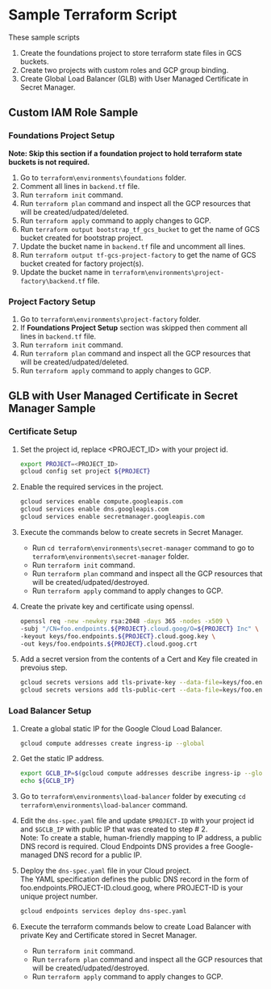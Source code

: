# Sample Terraform Script

These sample scripts

1. Create the foundations project to store terraform state files in GCS buckets.
2. Create two projects with custom roles and GCP group binding.
3. Create Global Load Balancer (GLB) with User Managed Certificate in Secret Manager.

## Custom IAM Role Sample

### Foundations Project Setup

**Note: Skip this section if a foundation project to hold terraform state buckets is not required.**

1. Go to `terraform\environments\foundations` folder.
2. Comment all lines in `backend.tf` file.
3. Run `terraform init` command.
4. Run `terraform plan` command and inspect all the GCP resources that will be created/udpated/deleted.
5. Run `terraform apply` command to apply changes to GCP.
6. Run `terraform output bootstrap_tf_gcs_bucket` to get the name of GCS bucket created for bootstrap project.
7. Update the bucket name in `backend.tf` file and uncomment all lines.
8. Run `terraform output tf-gcs-project-factory` to get the name of GCS bucket created for factory project(s).
9. Update the bucket name in `terraform\environments\project-factory\backend.tf` file.

### Project Factory Setup

1. Go to `terraform\environments\project-factory` folder.
2. If **Foundations Project Setup** section was skipped then comment all lines in `backend.tf` file.
3. Run `terraform init` command.
4. Run `terraform plan` command and inspect all the GCP resources that will be created/udpated/deleted.
5. Run `terraform apply` command to apply changes to GCP.

## GLB with User Managed Certificate in Secret Manager Sample

### Certificate Setup

1. Set the project id, replace <PROJECT_ID> with your project id.

    ```sh
    export PROJECT=<PROJECT_ID>
    gcloud config set project ${PROJECT}
    ```

2. Enable the required services in the project.

    ```sh
    gcloud services enable compute.googleapis.com
    gcloud services enable dns.googleapis.com
    gcloud services enable secretmanager.googleapis.com
    ```

3. Execute the commands below to create secrets in Secret Manager.
   * Run `cd terraform\environments\secret-manager` command to go to `terraform\environments\secret-manager` folder.
   * Run `terraform init` command.
   * Run `terraform plan` command and inspect all the GCP resources that will be created/udpated/destroyed.
   * Run `terraform apply` command to apply changes to GCP.

4. Create the private key and certificate using openssl.

    ```bash
    openssl req -new -newkey rsa:2048 -days 365 -nodes -x509 \
    -subj "/CN=foo.endpoints.${PROJECT}.cloud.goog/O=${PROJECT} Inc" \
    -keyout keys/foo.endpoints.${PROJECT}.cloud.goog.key \
    -out keys/foo.endpoints.${PROJECT}.cloud.goog.crt
    ```

5. Add a secret version from the contents of a Cert and Key file created in prevoius step.

    ```bash
    gcloud secrets versions add tls-private-key --data-file=keys/foo.endpoints.${PROJECT}.cloud.goog.key
    gcloud secrets versions add tls-public-cert --data-file=keys/foo.endpoints.${PROJECT}.cloud.goog.crt
    ```

### Load Balancer Setup

1. Create a global static IP for the Google Cloud Load Balancer.

    ```sh
    gcloud compute addresses create ingress-ip --global
    ```

2. Get the static IP address.

    ```bash
    export GCLB_IP=$(gcloud compute addresses describe ingress-ip --global --format=json | jq -r '.address')
    echo ${GCLB_IP}
    ```

3. Go to `terraform\environments\load-balancer` folder by executing `cd terraform\environments\load-balancer` command.

4. Edit the `dns-spec.yaml` file and update ```$PROJECT-ID``` with your project id and ```$GCLB_IP``` with public IP that was created to step # 2.  
Note: To create a stable, human-friendly mapping to IP address, a public DNS record is required. Cloud Endpoints DNS provides a free Google-managed DNS record for a public IP.

5. Deploy the ```dns-spec.yaml``` file in your Cloud project.  
    The YAML specification defines the public DNS record in the form of foo.endpoints.PROJECT-ID.cloud.goog, where PROJECT-ID is your unique project number.

    ```sh
    gcloud endpoints services deploy dns-spec.yaml
    ```

6. Execute the terraform commands below to create Load Balancer with private Key and Certificate stored in Secret Manager.
   * Run `terraform init` command.
   * Run `terraform plan` command and inspect all the GCP resources that will be created/udpated/destroyed.
   * Run `terraform apply` command to apply changes to GCP.
